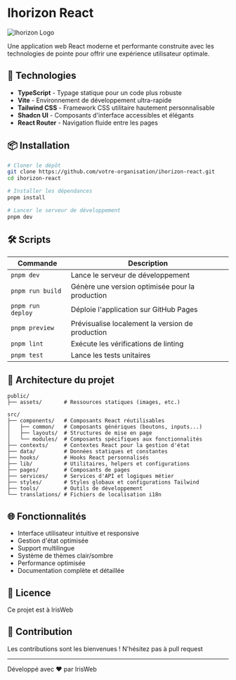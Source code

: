# Ihorizon React

![Ihorizon Logo](https://ihorizon.org/assets/img/ihorizon.png)

Une application web React moderne et performante construite avec les technologies de pointe pour offrir une expérience utilisateur optimale.

## 🚀 Technologies

- **TypeScript** - Typage statique pour un code plus robuste
- **Vite** - Environnement de développement ultra-rapide
- **Tailwind CSS** - Framework CSS utilitaire hautement personnalisable
- **Shadcn UI** - Composants d'interface accessibles et élégants
- **React Router** - Navigation fluide entre les pages

## 📦 Installation

```bash
# Cloner le dépôt
git clone https://github.com/votre-organisation/ihorizon-react.git
cd ihorizon-react

# Installer les dépendances
pnpm install

# Lancer le serveur de développement
pnpm dev
```

## 🛠️ Scripts

| Commande | Description |
|----------|-------------|
| `pnpm dev` | Lance le serveur de développement |
| `pnpm run build` | Génère une version optimisée pour la production |
| `pnpm run deploy` | Déploie l'application sur GitHub Pages |
| `pnpm preview` | Prévisualise localement la version de production |
| `pnpm lint` | Exécute les vérifications de linting |
| `pnpm test` | Lance les tests unitaires |

## 📂 Architecture du projet

```
public/
├── assets/       # Ressources statiques (images, etc.)

src/
├── components/   # Composants React réutilisables
│   ├── common/   # Composants génériques (boutons, inputs...)
│   ├── layouts/  # Structures de mise en page
│   └── modules/  # Composants spécifiques aux fonctionnalités
├── contexts/     # Contextes React pour la gestion d'état
├── data/         # Données statiques et constantes
├── hooks/        # Hooks React personnalisés
├── lib/          # Utilitaires, helpers et configurations
├── pages/        # Composants de pages
├── services/     # Services d'API et logiques métier
├── styles/       # Styles globaux et configurations Tailwind
├── tools/        # Outils de développement
└── translations/ # Fichiers de localisation i18n
```

## 🌐 Fonctionnalités

- Interface utilisateur intuitive et responsive
- Gestion d'état optimisée
- Support multilingue
- Système de thèmes clair/sombre
- Performance optimisée
- Documentation complète et détaillée

## 📄 Licence

Ce projet est à IrisWeb

## 🤝 Contribution

Les contributions sont les bienvenues ! N'hésitez pas à pull request

---

Développé avec ❤️ par IrisWeb

